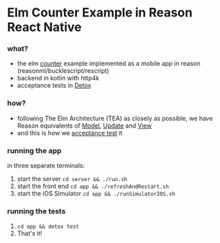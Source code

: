 # Elm Counter Example in Reason React Native

### what?
- the elm [counter](https://elm-lang.org/examples/buttons) example implemented as a mobile app in reason (reasonml/bucklescript/rescript)
- backend in kotlin with http4k
- acceptance tests in [Detox](https://github.com/wix/Detox)

### how?
- following The Elm Architecture (TEA) as closely as possible, we have Reason equivalents of [Model](https://github.com/alltonp/reason-react-native-detox-tea/blob/main/app/src/Types.re), [Update](https://github.com/alltonp/reason-react-native-detox-tea/blob/main/app/src/Update.re) and [View](https://github.com/alltonp/reason-react-native-detox-tea/blob/main/app/src/Views.re) 
- and this is how we [acceptance test](https://github.com/alltonp/reason-react-native-detox-tea/blob/main/app/e2e/firstTest.re) it

### running the app

in three separate terminals:
1. start the server `cd server && ./run.sh`
1. start the front end `cd app && ./refreshAndRestart.sh`
1. start the iOS Simulator `cd app && ./runSimulatorIOS.sh`

### running the tests

1. `cd app && detox test`
1. That's it!
